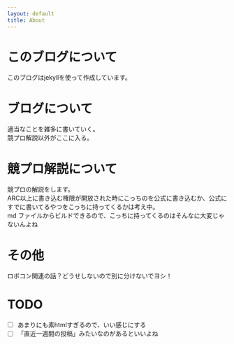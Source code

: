 ```yaml
---
layout: default
title: About
---
```


# このブログについて

このブログはjekyllを使って作成しています。

# ブログについて
適当なことを雑多に書いていく。\
競プロ解説以外がここに入る。

# 競プロ解説について
競プロの解説をします。\
ARC以上に書き込む権限が開放された時にこっちのを公式に書き込むか、公式にすでに書いてるやつをこっちに持ってくるかは考え中。\
md ファイルからビルドできるので、こっちに持ってくるのはそんなに大変じゃないんよね

# その他
ロボコン関連の話？どうせしないので別に分けないでヨシ！

# TODO
* [ ] あまりにも素htmlすぎるので、いい感じにする
* [ ] 「直近一週間の投稿」みたいなのがあるといいよね